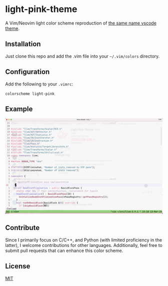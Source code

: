 # light-pink-theme

A Vim/Neovim light color scheme reproduction of [the same name vscode theme](https://github.com/mgwg/light-pink-theme/).

## Installation

Just clone this repo and add the .vim file into your `~/.vim/colors` directory.

## Configuration

Add the following to your `.vimrc`:

```vim
colorscheme light-pink
```

## Example

![Example](./images/example.png)

## Contribute

Since I primarily focus on C/C++, and Python (with limited proficiency in the latter), I welcome contributions for other languages. Additionally, feel free to submit pull requests that can enhance this color scheme.

## License
[MIT](./LICENSE)
